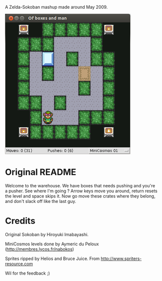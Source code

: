 A Zelda-Sokoban mashup made around May 2009.

![Screenshot](http://github.com/fmdkdd/shinkoban/raw/master/screenshot.png)

# Original README

Welcome to the warehouse.
We have boxes that needs pushing and you're a pusher. See where I'm going ?
Arrow keys move you around, return resets the level and space skips it.
Now go move these crates where they belong, and don't slack off like the last guy.

# Credits

Original Sokoban by Hiroyuki Imabayashi.

MiniCosmos levels done by Aymeric du Peloux (http://membres.lycos.fr/nabokos)

Sprites ripped by Helios and Bruce Juice.
From http://www.spriters-resource.com

Wil for the feedback ;)

